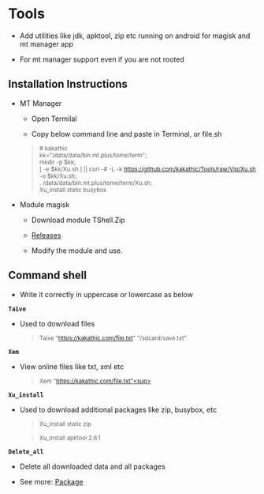 # Tools

- Add utilities like jdk, apktool, zip etc running on android for magisk and mt manager app

- For mt manager support even if you are not rooted

**Installation Instructions**
---

- MT Manager

  - Open Termilal

  - Copy below command line and paste in Terminal, or file.sh

  > <sup># kakathic<br/>kk="/data/data/bin.mt.plus/tome/term";<br/>mkdir -p $kk;<br/>[ -e $kk/Xu.sh ] || curl -# -L -k https://github.com/kakathic/Tools/raw/Vip/Xu.sh -o $kk/Xu.sh;<br/>. /data/data/bin.mt.plus/tome/term/Xu.sh;<br/>Xu_install static busybox<br/></sup>

- Module magisk

  - Download module TShell.Zip

  - [Releases](https://github.com/kakathic/Tools/releases)

  - Modify the module and use.

**Command shell**
---

- Write it correctly in uppercase or lowercase as below 

**`Taive`**

- Used to download files

  > <sup>Taive "https://kakathic.com/file.txt" "/sdcard/save.txt"<sup>

**`Xem`**

- View online files like txt, xml etc

  > <sup>Xem "https://kakathic.com/file.txt"<sup>

**`Xu_install`**

- Used to download additional packages like zip, busybox, etc

  > <sup>Xu_install static zip<sup>

  > <sup>Xu_install apktool 2.6.1<sup>

**`Delete_all`**

- Delete all downloaded data and all packages 

- See more: [Package](List.md)
